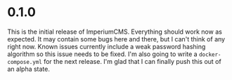 # 0.1.0
This is the initial release of ImperiumCMS. Everything should work now as expected. It may contain some bugs here and there, but I can't think of any right now.
Known issues currently include a weak password hashing algorithm so this issue needs to be fixed. I'm also going to write a `docker-compose.yml` for the next release.
I'm glad that I can finally push this out of an alpha state.